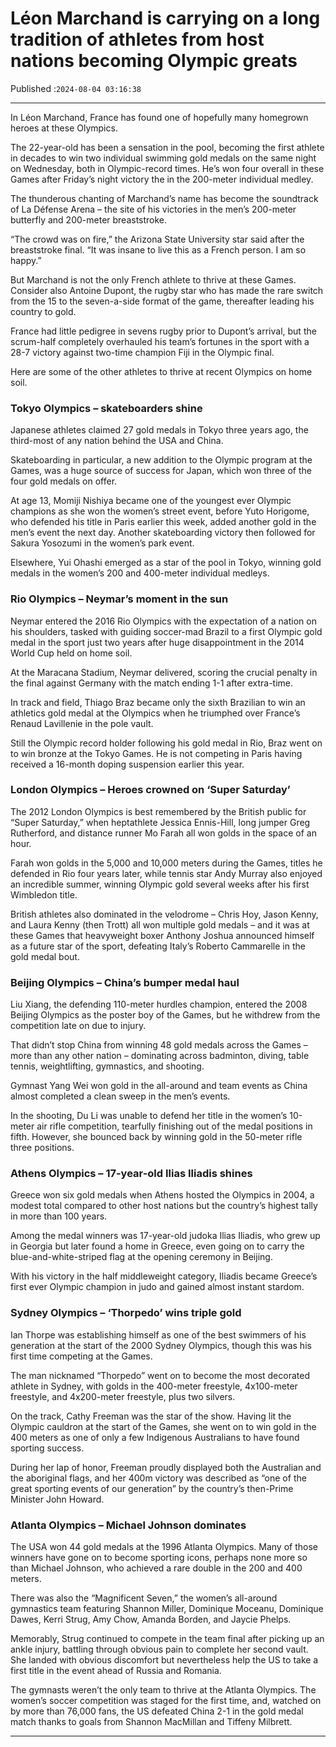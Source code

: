 # Léon Marchand is carrying on a long tradition of athletes from host nations becoming Olympic greats

Published :`2024-08-04 03:16:38`

---

In Léon Marchand, France has found one of hopefully many homegrown heroes at these Olympics.

The 22-year-old has been a sensation in the pool, becoming the first athlete in decades to win two individual swimming gold medals on the same night on Wednesday, both in Olympic-record times. He’s won four overall in these Games after Friday’s night victory the in the 200-meter individual medley.

The thunderous chanting of Marchand’s name has become the soundtrack of La Défense Arena – the site of his victories in the men’s 200-meter butterfly and 200-meter breaststroke.

“The crowd was on fire,” the Arizona State University star said after the breaststroke final. “It was insane to live this as a French person. I am so happy.”

But Marchand is not the only French athlete to thrive at these Games. Consider also Antoine Dupont, the rugby star who has made the rare switch from the 15 to the seven-a-side format of the game, thereafter leading his country to gold.

France had little pedigree in sevens rugby prior to Dupont’s arrival, but the scrum-half completely overhauled his team’s fortunes in the sport with a 28-7 victory against two-time champion Fiji in the Olympic final.

Here are some of the other athletes to thrive at recent Olympics on home soil.

### Tokyo Olympics – skateboarders shine

Japanese athletes claimed 27 gold medals in Tokyo three years ago, the third-most of any nation behind the USA and China.

Skateboarding in particular, a new addition to the Olympic program at the Games, was a huge source of success for Japan, which won three of the four gold medals on offer.

At age 13, Momiji Nishiya became one of the youngest ever Olympic champions as she won the women’s street event, before Yuto Horigome, who defended his title in Paris earlier this week, added another gold in the men’s event the next day. Another skateboarding victory then followed for Sakura Yosozumi in the women’s park event.

Elsewhere, Yui Ohashi emerged as a star of the pool in Tokyo, winning gold medals in the women’s 200 and 400-meter individual medleys.

### Rio Olympics – Neymar’s moment in the sun

Neymar entered the 2016 Rio Olympics with the expectation of a nation on his shoulders, tasked with guiding soccer-mad Brazil to a first Olympic gold medal in the sport just two years after huge disappointment in the 2014 World Cup held on home soil.

At the Maracana Stadium, Neymar delivered, scoring the crucial penalty in the final against Germany with the match ending 1-1 after extra-time.

In track and field, Thiago Braz became only the sixth Brazilian to win an athletics gold medal at the Olympics when he triumphed over France’s Renaud Lavillenie in the pole vault.

Still the Olympic record holder following his gold medal in Rio, Braz went on to win bronze at the Tokyo Games. He is not competing in Paris having received a 16-month doping suspension earlier this year.

### London Olympics – Heroes crowned on ‘Super Saturday’

The 2012 London Olympics is best remembered by the British public for “Super Saturday,” when heptathlete Jessica Ennis-Hill, long jumper Greg Rutherford, and distance runner Mo Farah all won golds in the space of an hour.

Farah won golds in the 5,000 and 10,000 meters during the Games, titles he defended in Rio four years later, while tennis star Andy Murray also enjoyed an incredible summer, winning Olympic gold several weeks after his first Wimbledon title.

British athletes also dominated in the velodrome – Chris Hoy, Jason Kenny, and Laura Kenny (then Trott) all won multiple gold medals – and it was at these Games that heavyweight boxer Anthony Joshua announced himself as a future star of the sport, defeating Italy’s Roberto Cammarelle in the gold medal bout.

### Beijing Olympics – China’s bumper medal haul

Liu Xiang, the defending 110-meter hurdles champion, entered the 2008 Beijing Olympics as the poster boy of the Games, but he withdrew from the competition late on due to injury.

That didn’t stop China from winning 48 gold medals across the Games – more than any other nation – dominating across badminton, diving, table tennis, weightlifting, gymnastics, and shooting.

Gymnast Yang Wei won gold in the all-around and team events as China almost completed a clean sweep in the men’s events.

In the shooting, Du Li was unable to defend her title in the women’s 10-meter air rifle competition, tearfully finishing out of the medal positions in fifth. However, she bounced back by winning gold in the 50-meter rifle three positions.

### Athens Olympics – 17-year-old Ilias Iliadis shines

Greece won six gold medals when Athens hosted the Olympics in 2004, a modest total compared to other host nations but the country’s highest tally in more than 100 years.

Among the medal winners was 17-year-old judoka Ilias Iliadis, who grew up in Georgia but later found a home in Greece, even going on to carry the blue-and-white-striped flag at the opening ceremony in Beijing.

With his victory in the half middleweight category, Iliadis became Greece’s first ever Olympic champion in judo and gained almost instant stardom.

### Sydney Olympics – ‘Thorpedo’ wins triple gold

Ian Thorpe was establishing himself as one of the best swimmers of his generation at the start of the 2000 Sydney Olympics, though this was his first time competing at the Games.

The man nicknamed “Thorpedo” went on to become the most decorated athlete in Sydney, with golds in the 400-meter freestyle, 4x100-meter freestyle, and 4x200-meter freestyle, plus two silvers.

On the track, Cathy Freeman was the star of the show. Having lit the Olympic cauldron at the start of the Games, she went on to win gold in the 400 meters as one of only a few Indigenous Australians to have found sporting success.

During her lap of honor, Freeman proudly displayed both the Australian and the aboriginal flags, and her 400m victory was described as “one of the great sporting events of our generation” by the country’s then-Prime Minister John Howard.

### Atlanta Olympics – Michael Johnson dominates

The USA won 44 gold medals at the 1996 Atlanta Olympics. Many of those winners have gone on to become sporting icons, perhaps none more so than Michael Johnson, who achieved a rare double in the 200 and 400 meters.

There was also the “Magnificent Seven,” the women’s all-around gymnastics team featuring Shannon Miller, Dominique Moceanu, Dominique Dawes, Kerri Strug, Amy Chow, Amanda Borden, and Jaycie Phelps.

Memorably, Strug continued to compete in the team final after picking up an ankle injury, battling through obvious pain to complete her second vault. She landed with obvious discomfort but nevertheless help the US to take a first title in the event ahead of Russia and Romania.

The gymnasts weren’t the only team to thrive at the Atlanta Olympics. The women’s soccer competition was staged for the first time, and, watched on by more than 76,000 fans, the US defeated China 2-1 in the gold medal match thanks to goals from Shannon MacMillan and Tiffeny Milbrett.

---

